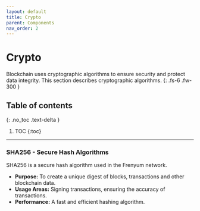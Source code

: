 ```yaml
---
layout: default
title: Crypto
parent: Components
nav_order: 2
---
```


# Crypto
Blockchain uses cryptographic algorithms to ensure security and protect data integrity. This section describes cryptographic algorithms.
{: .fs-6 .fw-300 }

## Table of contents
{: .no_toc .text-delta }

1. TOC
{:toc}

---

### SHA256 - Secure Hash Algorithms
SHA256 is a secure hash algorithm used in the Frenyum network.

- **Purpose:** To create a unique digest of blocks, transactions and other blockchain data.
- **Usage Areas:** Signing transactions, ensuring the accuracy of transactions.
- **Performance:** A fast and efficient hashing algorithm.
  
